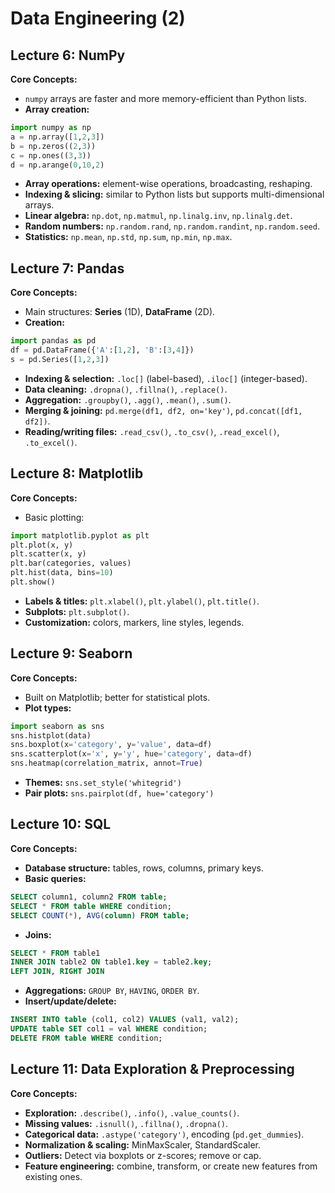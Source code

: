 # Data Engineering (2)

## Lecture 6: NumPy

**Core Concepts:**

* `numpy` arrays are faster and more memory-efficient than Python lists.
* **Array creation:**

```python
import numpy as np
a = np.array([1,2,3])
b = np.zeros((2,3))
c = np.ones((3,3))
d = np.arange(0,10,2)
```

* **Array operations:** element-wise operations, broadcasting, reshaping.
* **Indexing & slicing:** similar to Python lists but supports multi-dimensional arrays.
* **Linear algebra:** `np.dot`, `np.matmul`, `np.linalg.inv`, `np.linalg.det`.
* **Random numbers:** `np.random.rand`, `np.random.randint`, `np.random.seed`.
* **Statistics:** `np.mean`, `np.std`, `np.sum`, `np.min`, `np.max`.

## Lecture 7: Pandas

**Core Concepts:**

* Main structures: **Series** (1D), **DataFrame** (2D).
* **Creation:**

```python
import pandas as pd
df = pd.DataFrame({'A':[1,2], 'B':[3,4]})
s = pd.Series([1,2,3])
```

* **Indexing & selection:** `.loc[]` (label-based), `.iloc[]` (integer-based).
* **Data cleaning:** `.dropna()`, `.fillna()`, `.replace()`.
* **Aggregation:** `.groupby()`, `.agg()`, `.mean()`, `.sum()`.
* **Merging & joining:** `pd.merge(df1, df2, on='key')`, `pd.concat([df1, df2])`.
* **Reading/writing files:** `.read_csv()`, `.to_csv()`, `.read_excel()`, `.to_excel()`.

## Lecture 8: Matplotlib

**Core Concepts:**

* Basic plotting:

```python
import matplotlib.pyplot as plt
plt.plot(x, y)
plt.scatter(x, y)
plt.bar(categories, values)
plt.hist(data, bins=10)
plt.show()
```

* **Labels & titles:** `plt.xlabel()`, `plt.ylabel()`, `plt.title()`.
* **Subplots:** `plt.subplot()`.
* **Customization:** colors, markers, line styles, legends.

## Lecture 9: Seaborn

**Core Concepts:**

* Built on Matplotlib; better for statistical plots.
* **Plot types:**

```python
import seaborn as sns
sns.histplot(data)
sns.boxplot(x='category', y='value', data=df)
sns.scatterplot(x='x', y='y', hue='category', data=df)
sns.heatmap(correlation_matrix, annot=True)
```

* **Themes:** `sns.set_style('whitegrid')`
* **Pair plots:** `sns.pairplot(df, hue='category')`

## Lecture 10: SQL

**Core Concepts:**

* **Database structure:** tables, rows, columns, primary keys.
* **Basic queries:**

```sql
SELECT column1, column2 FROM table;
SELECT * FROM table WHERE condition;
SELECT COUNT(*), AVG(column) FROM table;
```

* **Joins:**

```sql
SELECT * FROM table1
INNER JOIN table2 ON table1.key = table2.key;
LEFT JOIN, RIGHT JOIN
```

* **Aggregations:** `GROUP BY`, `HAVING`, `ORDER BY`.
* **Insert/update/delete:**

```sql
INSERT INTO table (col1, col2) VALUES (val1, val2);
UPDATE table SET col1 = val WHERE condition;
DELETE FROM table WHERE condition;
```

## Lecture 11: Data Exploration & Preprocessing

**Core Concepts:**

* **Exploration:** `.describe()`, `.info()`, `.value_counts()`.
* **Missing values:** `.isnull()`, `.fillna()`, `.dropna()`.
* **Categorical data:** `.astype('category')`, encoding (`pd.get_dummies`).
* **Normalization & scaling:** MinMaxScaler, StandardScaler.
* **Outliers:** Detect via boxplots or z-scores; remove or cap.
* **Feature engineering:** combine, transform, or create new features from existing ones.

